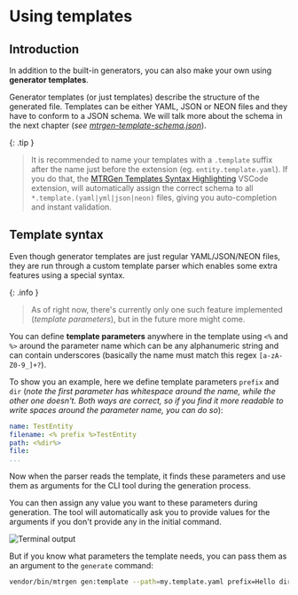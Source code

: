 # Using templates

## Introduction

In addition to the built-in generators, you can also make your own using **generator templates**.

Generator templates (or just templates) describe the structure of the generated file. Templates can be either YAML, JSON or NEON files and they have to conform to a JSON schema. We will talk more about the schema in the next chapter (*see [mtrgen-template-schema.json](template-structure.md#mtrgen-template-schema)*).

{: .tip }
> It is recommended to name your templates with a `.template` suffix after the name just before the extension (eg. `entity.template.yaml`). If you do that, the [MTRGen Templates Syntax Highlighting](https://marketplace.visualstudio.com/items?itemName=matronator.mtrgen-yaml-templates) VSCode extension, will automatically assign the correct schema to all `*.template.(yaml|yml|json|neon)` files, giving you auto-completion and instant validation.

## Template syntax

Even though generator templates are just regular YAML/JSON/NEON files, they are run through a custom template parser which enables some extra features using a special syntax.

{: .info }
> As of right now, there's currently only one such feature implemented (*template parameters*), but in the future more might come.

You can define **template parameters** anywhere in the template using `<%` and `%>` around the parameter name which can be any alphanumeric string and can contain underscores (basically the name must match this regex `[a-zA-Z0-9_]+?`).

To show you an example, here we define template parameters `prefix` and `dir` (*note the first parameter has whitespace around the name, while the other one doesn't. Both ways are correct, so if you find it more readable to write spaces around the parameter name, you can do so*):

```yaml
name: TestEntity
filename: <% prefix %>TestEntity
path: <%dir%>
file:
...
```

Now when the parser reads the template, it finds these parameters and use them as arguments for the CLI tool during the generation process.

You can then assign any value you want to these parameters during generation. The tool will automatically ask you to provide values for the arguments if you don't provide any in the initial command.

![Terminal output](https://user-images.githubusercontent.com/5470780/188733063-6018db5d-f8ef-4ca7-9bf0-b5ed07e45fa0.png)

But if you know what parameters the template needs, you can pass them as an argument to the `generate` command:

```sh
vendor/bin/mtrgen gen:template --path=my.template.yaml prefix=Hello dir=app/entity/test arg3=42
```
